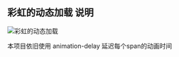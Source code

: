 ## 彩虹的动态加载 说明

![彩虹的动态加载](http://pela5ecqg.bkt.clouddn.com/WechatIMG44.png)

 本项目依旧使用 animation-delay 延迟每个span的动画时间
